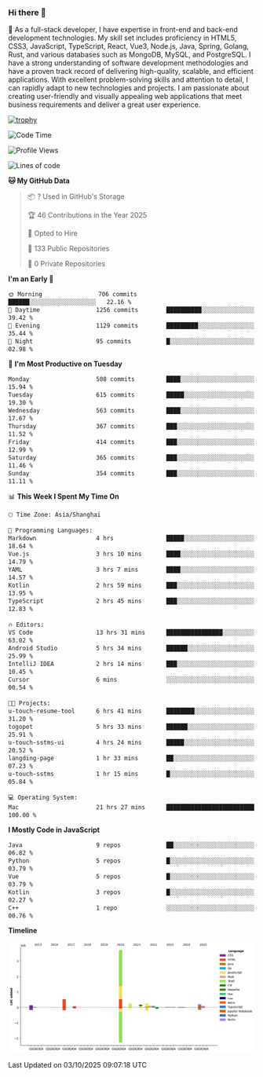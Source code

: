 ### Hi there 👋

🌱 As a full-stack developer, I have expertise in front-end and back-end development technologies. My skill set includes proficiency in HTML5, CSS3, JavaScript, TypeScript, React, Vue3, Node.js, Java, Spring, Golang, Rust, and various databases such as MongoDB, MySQL, and PostgreSQL. I have a strong understanding of software development methodologies and have a proven track record of delivering high-quality, scalable, and efficient applications. With excellent problem-solving skills and attention to detail, I can rapidly adapt to new technologies and projects. I am passionate about creating user-friendly and visually appealing web applications that meet business requirements and deliver a great user experience.

[![trophy](https://github-profile-trophy.vercel.app/?username=elton&rank=SECRET,SSS,SS,S,AAA,AA,A&theme=onedark&no-frame=true&margin-w=10)](https://github.com/ryo-ma/github-profile-trophy)

<!--START_SECTION:waka-->
![Code Time](http://img.shields.io/badge/Code%20Time-1%2C947%20hrs%208%20mins-blue)

![Profile Views](http://img.shields.io/badge/Profile%20Views-0-blue)

![Lines of code](https://img.shields.io/badge/From%20Hello%20World%20I%27ve%20Written-5.9%20million%20lines%20of%20code-blue)

**🐱 My GitHub Data** 

> 📦 ? Used in GitHub's Storage 
 > 
> 🏆 46 Contributions in the Year 2025
 > 
> 💼 Opted to Hire
 > 
> 📜 133 Public Repositories 
 > 
> 🔑 0 Private Repositories 
 > 
**I'm an Early 🐤** 

```text
🌞 Morning                706 commits         ██████░░░░░░░░░░░░░░░░░░░   22.16 % 
🌆 Daytime                1256 commits        ██████████░░░░░░░░░░░░░░░   39.42 % 
🌃 Evening                1129 commits        █████████░░░░░░░░░░░░░░░░   35.44 % 
🌙 Night                  95 commits          █░░░░░░░░░░░░░░░░░░░░░░░░   02.98 % 
```
📅 **I'm Most Productive on Tuesday** 

```text
Monday                   508 commits         ████░░░░░░░░░░░░░░░░░░░░░   15.94 % 
Tuesday                  615 commits         █████░░░░░░░░░░░░░░░░░░░░   19.30 % 
Wednesday                563 commits         ████░░░░░░░░░░░░░░░░░░░░░   17.67 % 
Thursday                 367 commits         ███░░░░░░░░░░░░░░░░░░░░░░   11.52 % 
Friday                   414 commits         ███░░░░░░░░░░░░░░░░░░░░░░   12.99 % 
Saturday                 365 commits         ███░░░░░░░░░░░░░░░░░░░░░░   11.46 % 
Sunday                   354 commits         ███░░░░░░░░░░░░░░░░░░░░░░   11.11 % 
```


📊 **This Week I Spent My Time On** 

```text
🕑︎ Time Zone: Asia/Shanghai

💬 Programming Languages: 
Markdown                 4 hrs               █████░░░░░░░░░░░░░░░░░░░░   18.64 % 
Vue.js                   3 hrs 10 mins       ████░░░░░░░░░░░░░░░░░░░░░   14.79 % 
YAML                     3 hrs 7 mins        ████░░░░░░░░░░░░░░░░░░░░░   14.57 % 
Kotlin                   2 hrs 59 mins       ███░░░░░░░░░░░░░░░░░░░░░░   13.95 % 
TypeScript               2 hrs 45 mins       ███░░░░░░░░░░░░░░░░░░░░░░   12.83 % 

🔥 Editors: 
VS Code                  13 hrs 31 mins      ████████████████░░░░░░░░░   63.02 % 
Android Studio           5 hrs 34 mins       ██████░░░░░░░░░░░░░░░░░░░   25.99 % 
IntelliJ IDEA            2 hrs 14 mins       ███░░░░░░░░░░░░░░░░░░░░░░   10.45 % 
Cursor                   6 mins              ░░░░░░░░░░░░░░░░░░░░░░░░░   00.54 % 

🐱‍💻 Projects: 
u-touch-resume-tool      6 hrs 41 mins       ████████░░░░░░░░░░░░░░░░░   31.20 % 
togopet                  5 hrs 33 mins       ██████░░░░░░░░░░░░░░░░░░░   25.91 % 
u-touch-sstms-ui         4 hrs 24 mins       █████░░░░░░░░░░░░░░░░░░░░   20.52 % 
langding-page            1 hr 33 mins        ██░░░░░░░░░░░░░░░░░░░░░░░   07.23 % 
u-touch-sstms            1 hr 15 mins        █░░░░░░░░░░░░░░░░░░░░░░░░   05.84 % 

💻 Operating System: 
Mac                      21 hrs 27 mins      █████████████████████████   100.00 % 
```

**I Mostly Code in JavaScript** 

```text
Java                     9 repos             ██░░░░░░░░░░░░░░░░░░░░░░░   06.82 % 
Python                   5 repos             █░░░░░░░░░░░░░░░░░░░░░░░░   03.79 % 
Vue                      5 repos             █░░░░░░░░░░░░░░░░░░░░░░░░   03.79 % 
Kotlin                   3 repos             █░░░░░░░░░░░░░░░░░░░░░░░░   02.27 % 
C++                      1 repo              ░░░░░░░░░░░░░░░░░░░░░░░░░   00.76 % 
```



**Timeline**

![Lines of Code chart](https://raw.githubusercontent.com/elton/elton/main/assets/bar_graph.png)


 Last Updated on 03/10/2025 09:07:18 UTC
<!--END_SECTION:waka-->

<!--
**elton/elton** is a ✨ _special_ ✨ repository because its `README.md` (this file) appears on your GitHub profile.

Here are some ideas to get you started:

- 🔭 I’m currently working on ...
- 🌱 I’m currently learning ...
- 👯 I’m looking to collaborate on ...
- 🤔 I’m looking for help with ...
- 💬 Ask me about ...
- 📫 How to reach me: ...
- 😄 Pronouns: ...
- ⚡ Fun fact: ...
-->
